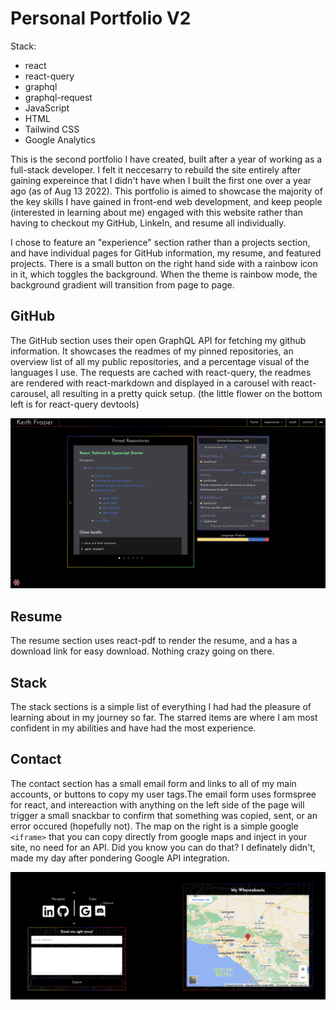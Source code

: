 # Personal Portfolio V2

Stack:

- react
- react-query
- graphql
- graphql-request
- JavaScript
- HTML
- Tailwind CSS
- Google Analytics

This is the second portfolio I have created, built after a year of working as a full-stack developer. I felt it neccesarry to rebuild the site entirely after gaining expereince that I didn't have when I built the first one over a year ago (as of Aug 13 2022). This portfolio is aimed to showcase the majority of the key skills I have gained in front-end web development, and keep people (interested in learning about me) engaged with this website rather than having to checkout my GitHub, LinkeIn, and resume all individually.

I chose to feature an "experience" section rather than a projects section, and have individual pages for GitHub information, my resume, and featured projects. There is a small button on the right hand side with a rainbow icon in it, which toggles the background. When the theme is rainbow mode, the background gradient will transition from page to page.

## GitHub

The GitHub section uses their open GraphQL API for fetching my github information. It showcases the readmes of my pinned repositories, an overview list of all my public repositories, and a percentage visual of the languages I use. The requests are cached with react-query, the readmes are rendered with react-markdown and displayed in a carousel with react-carousel, all resulting in a pretty quick setup. (the little flower on the bottom left is for react-query devtools)

![GitHub Screenshot](./src/./images/GitHub_screenshot.png)

## Resume

The resume section uses react-pdf to render the resume, and a has a download link for easy download. Nothing crazy going on there.

## Stack

The stack sections is a simple list of everything I had had the pleasure of learning about in my journey so far. The starred items are where I am most confident in my abilities and have had the most experience.
## Contact

The contact section has a small email form and links to all of my main accounts, or buttons to copy my user tags.The email form uses formspree for react, and intereaction with anything on the left side of the page will trigger a small snackbar to confirm that something was copied, sent, or an error occured (hopefully not). The map on the right is a simple google `<iframe>` that you can copy directly from google maps and inject in your site, no need for an API. Did you know you can do that? I definately didn't, made my day after pondering Google API integration. 

![Contact me](./src/images/contact_me.png)

